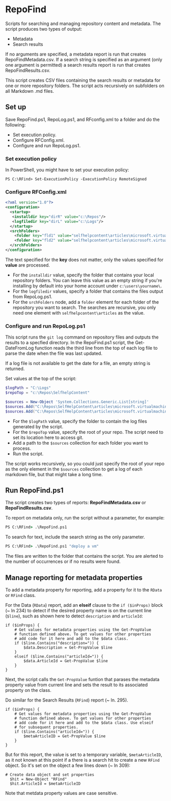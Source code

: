 # RepoFind

Scripts for searching and managing repository content and metadata. The script produces two types of output:
- Metadata
- Search results

If no arguments are specified, a metadata report is run that creates RepoFindMetadata.csv. If a search string is specified as an argument (only one argument is permitted) a search results report is run that creates RepoFindResults.csv.

This script creates CSV files containing the search results or metadata for one or more repository folders. The script acts recursively on subfolders on all Markdown .md files. 

## Set up

Save RepoFind.ps1, RepoLog.ps1, and RFconfig.xml to a folder and do the following:

- Set execution policy.
- Configure RFConfig.xml.
- Configure and run RepoLog.ps1.

### Set execution policy
In PowerShell, you might have to set your execution policy:
```
PS C:\RFind> Set-ExecutionPolicy -ExecutionPolicy RemoteSigned
```

### Configure RFConfig.xml

```xml
<?xml version="1.0"?>
<configuration>
  <startup>
   <installdir key="dirR" value="c:\Repos"/>
   <logfiledir key="dirL" value="c:\Logs"/>
  </startup>
  <srchFolders>
    <folder key="fld1" value="selfhelpcontent\articles\microsoft.virtualmachines.rca.tdp"/>
    <folder key="fld2" value="selfhelpcontent\articles\microsoft.virtualmachine.rca.restarts"/>
  </srchFolders>
</configuration>
```
The text specified for the **key** does not matter, only the values specified for **value** are processed.  

- For the `installdir` value, specify the folder that contains your local repository folders. You can leave this value as an empty string if you're installing by default into your home account under `c:\users\yourname\`.
- For the `logfiledir` values, specify a folder that contains the files output from RepoLog.ps1.
- For the `srchFolders` node, add a `folder` element for each folder of the repository you want to search. The searches are recursive, you only need one element with `selfhelpcontent\articles` as the value.

### Configure and run RepoLog.ps1

This script runs the `git log` command on repository files and outputs the results to a specfied directory. In the RepoFind.ps1 script, the Get-DateFromLog function reads the third line from the top of each log file to parse the date when the file was last updated.

If a log file is not available to get the date for a file, an empty string is returned.

Set values at the top of the script:

```powershell
$logPath = "C:\Logs"
$repoTop = "c:\Repos\SelfhelpContent"

$sources = New-Object 'System.Collections.Generic.List[string]'
$sources.Add("C:\Repos\SelfHelpContent\articles\microsoft.virtualmachine.rca.restarts")
$sources.Add("C:\Repos\SelfHelpContent\articles\microsoft.virtualmachines.rca.tdp")
```
- For the `$logPath` value, specify the folder to contain the log files generated by the script.
- For the `$repoTop` value, specify the root of your repo. The script need to set its location here to access git.
- Add a path to the `$sources` collection for each folder you want to process.
- Run the script.

The script works recursively, so you could just specify the root of your repo as the only element in  the `$sources` collection to get a log of each markdown file, but that might take a long time.

## Run RepoFind.ps1

The script creates two types of reports: **RepoFindMetadata.csv** or **RepoFindResults.csv**. 

To report on metadata only, run the script without a parameter, for example:
```cmd
PS C:\RFind> .\RepoFind.ps1
```
To search for text, include the search string as the only parameter.
```cmd
PS C:\RFind> .\RepoFind.ps1 "deploy a vm"
```

The files are written to the folder that contains the script. You are alerted to the number of occurrences or if no results were found.

## Manage reporting for metadata properties 

To add a metadata property for reporting, add a property for it to the `RData` or `RFind` class. 

For the Data (`RData`) report, add an **elseif** clause to the `if ($inProps)` block (~ ln 234) to detect if the desired property name is on the current line (`$line`), such as shown here to detect `description` and `articleId`: 

```
if ($inProps) {
    # Get values for metadata properties using the Get-PropValue
    # function defined above. To get values for other properties
    # add code for it here and add to the $data class.
    if ($line.Contains("description=")) {
        $data.Description = Get-PropValue $line
    }
    elseif ($line.Contains("articleId=")) {
        $data.ArticleId = Get-PropValue $line
    }               
}
```
Next, the script calls the `Get-PropValue` funtion that parases the metadata property value from current line and sets the result to its associated property on the class.

Do similar for the Search Results (`RFind`) report (~ ln. 295).

```
if ($inProps) {
    # Get values for metadata properties using the Get-PropValue
    # function defined above. To get values for other properties
    # add code for it here and add to the $data class. Use elseif
    # for subsequent properties.
    if ($line.Contains("articleId=")) {
        $metaArticleID = Get-PropValue $line
    }               
}
```

But for this report, the value is set to a temporary variable, `$metaArticleID`, as it not known at this point if a there is a search hit to create a new `RFind` object. So it's set on the object a few lines down (~ ln 309):

```
# Create data object and set properties
  $hit = New-Object "RFind"
  $hit.ArticleId = $metaArticleID

```
Note that metdata property values are case sensitive.
